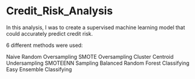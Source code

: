 # Credit_Risk_Analysis


In this analysis, I was to create a supervised machine learning model that could accurately predict credit risk. 

6 different methods were used:

Naive Random Oversampling
SMOTE Oversampling
Cluster Centroid Undersampling
SMOTEENN Sampling
Balanced Random Forest Classifying
Easy Ensemble Classifying
